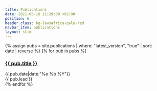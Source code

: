 ```yaml
---
title: Publications
date: 2021-06-18 11:29:00 +02:00
position: 6
header_class: bg-lawsafrica-pale-red
navbar_item: publications
layout: slim
---
```


{% assign pubs = site.publications | where: "latest_version", "true" | sort: date | reverse %}
{% for pub in pubs %}
  <div class="card mb-3">
    <div class="card-body">
      <h3 class="mt-0"><a href="{{ pub.url }}">{{ pub.title }}</a></h3>
      <div class="text-muted">{{ pub.date|date:"%e %b %Y"}}</div>
      <div>{{ pub.lead }}</div>
    </div>
  </div>
{% endfor %}
